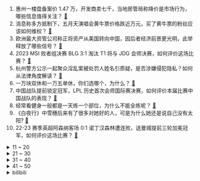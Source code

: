 1. 惠州一楼盘备案价 1.47 万，开发商卖七千，当地房管局称降价是市场行为，哪些信息值得关注？ [:link:](https://www.zhihu.com/question/602034551)
2. 消息称多方抵制下，五月天演唱会黄牛票价格跌近万元，买了黄牛票的粉丝应该如何维权？ [:link:](https://www.zhihu.com/question/601943204)
3. 欧洲最大资管公司称正将资产从美国转向中国，因后者经济前景更光明，此举释放了哪些信号？ [:link:](https://www.zhihu.com/question/602056243)
4. 2023 MSI 败者组决赛 BLG 3:1 淘汰 T1 将与 JDG 会师决赛，如何评价这场比赛？ [:link:](https://www.zhihu.com/question/602081462)
5. 杭州警方公示一起聚众淫乱案被处罚人姓名引质疑，是否涉嫌侵犯隐私？如何从法律角度解读？ [:link:](https://www.zhihu.com/question/602181559)
6. 一万块双休和一万五单休，你们选哪个，为什么？ [:link:](https://www.zhihu.com/question/399436444)
7. 中国战队提前锁定冠军，LPL 历史首次会师国际赛决赛，如何评价本届比赛中国战队的表现？ [:link:](https://www.zhihu.com/question/602131319)
8. 经常看健身一般都是一天练一个部位，为什么不能全练呢？ [:link:](https://www.zhihu.com/question/39095086)
9. 《白夜行》中雪穗后来有了很多对她好的人，可是为什么她还是说自己没有太阳? [:link:](https://www.zhihu.com/question/459826042)
10. 22-23 赛季英超阿森纳客场 0:1 诺丁汉森林遭连败，送曼城提前三轮加冕冠军，如何评价这场比赛？ [:link:](https://www.zhihu.com/question/602151403)
<details>
<summary>11 ~ 20</summary>

11. 只要把车头拉长点就会很好看、很符合审美的尽头黄金分割，为啥感觉各车厂都不太热衷于这个呢？ [:link:](https://www.zhihu.com/question/593501893)
12. 《崩坏:星穹铁道》为什么都是人类? [:link:](https://www.zhihu.com/question/600585415)
13. 作为一名写作者，你周末一般会去哪里寻找灵感？ [:link:](https://www.zhihu.com/question/592775342)
14. 醋酸氢化可的松片从 86 元涨到 1000 元还全网断货，哪些原因导致？ [:link:](https://www.zhihu.com/question/601956292)
15. 1万米深的马里亚纳海沟，最深处的“水”还是液态吗？水温多少？ [:link:](https://www.zhihu.com/question/601404211)
16. 时令水果降价，蓝莓最低 20 元一斤，樱桃一斤直降 30 元，西瓜、蜜瓜等也在降价，水果自由来了吗？ [:link:](https://www.zhihu.com/question/602034553)
17. T1 打破为期一年的大满亚魔咒，他们在 2023 季中冠军赛上有哪些不足？ [:link:](https://www.zhihu.com/question/602130085)
18. 如何看待网易高管张栋一个月内三次开团《崩坏：星穹铁道》？是个人行为还是企业的营销策略？ [:link:](https://www.zhihu.com/question/602000368)
19. 报道称美方向欧洲盟友发出信号「允许援乌 F-16 战斗机」，原因几何？这对俄乌局势将造成哪些影响？ [:link:](https://www.zhihu.com/question/601915994)
20. 为什么人们经常能分辨出“一眼AI”的画作？AI绘画和人画的到底有哪些细节上的区别？ [:link:](https://www.zhihu.com/question/597129798)
</details>
<details>
<summary>21 ~ 30</summary>

21. 《英雄联盟》官方全球赛首次出现 LPL 队伍会师决赛，对此你有什么想说的？ [:link:](https://www.zhihu.com/question/602128226)
22. 美依礼芽唱的《极乐净土》到底什么意思？ [:link:](https://www.zhihu.com/question/601044270)
23. 2023 年苏迪曼杯半决赛中国 3:2 逆转日本，连续挺进决赛将与韩国争冠，如何评价这场比赛？ [:link:](https://www.zhihu.com/question/602150307)
24. 现在的房子都建二三十层高，将来房龄到了，老房子该怎么处理？ [:link:](https://www.zhihu.com/question/440200131)
25. 林黛玉的出身真的比薛宝钗高吗？ [:link:](https://www.zhihu.com/question/599342922)
26. 爱运动的人怎么保护膝盖？ [:link:](https://www.zhihu.com/question/327413189)
27. 2023 MSI 总决赛 BLG 将第三次挑战 JDG，这场比赛你更看好谁？ [:link:](https://www.zhihu.com/question/602131486)
28. 目前公认的足坛历史前7到底怎么排合理？ [:link:](https://www.zhihu.com/question/338288462)
29. 为什么说“撑筋拔骨”是为拳术之始、武学核心？ [:link:](https://www.zhihu.com/question/593428471)
30. 如何评价宋茜、陈妍希主演的都市情感剧《温暖的，甜蜜的》？ [:link:](https://www.zhihu.com/question/598967467)
</details>
<details>
<summary>31 ~ 40</summary>

31. 如何评价《一人之下》漫画番外《锈铁》第35 （42）话? [:link:](https://www.zhihu.com/question/601993938)
32. 为什么人无法被道理说服，只能被事情教会？ [:link:](https://www.zhihu.com/question/599969580)
33. 6 岁的儿子约幼儿园的小朋友周末爬山踏青，有什么建议和注意事项呢？ [:link:](https://www.zhihu.com/question/587328689)
34. 当自己的能力和认知不匹配如何解决？ [:link:](https://www.zhihu.com/question/601238615)
35. 2023年必买的实用且高效的家电有哪些？ [:link:](https://www.zhihu.com/question/598538402)
36. 存钱有必要隐瞒身边的人吗？ [:link:](https://www.zhihu.com/question/483740517)
37. 《灌篮高手》到底经典在哪？ [:link:](https://www.zhihu.com/question/32042664)
38. C/C++的字符串为什么设计成以特定字符结尾的字符数组而不是一个字符数组加一个长度的结构体？ [:link:](https://www.zhihu.com/question/601875104)
39. 「《红楼梦》后40回不是曹雪芹写的」，这个观点是哪里来、怎么来的？这个观点到底对还是错？ [:link:](https://www.zhihu.com/question/566595608)
40. 线下娱乐消费重归火热的原因是什么？背后反映了人们怎样的心理需求？ [:link:](https://www.zhihu.com/question/601938935)
</details>
<details>
<summary>41 ~ 50</summary>

41. 一个人最根本的能力到底是什么？ [:link:](https://www.zhihu.com/question/563874394)
42. 如何评价《中国说唱巅峰对决 2023》第三期？ [:link:](https://www.zhihu.com/question/602080435)
43. 5 月 18 日瓜迪奥拉第 4 次率队进入欧冠决赛，这名教练执教水平如何？ [:link:](https://www.zhihu.com/question/601735678)
44. 保研时老师会喜欢科研经历多但学分绩不高的学生吗? [:link:](https://www.zhihu.com/question/601069293)
45. 很多传统武术中都有搭手听劲的功夫，为什么在现代搏击中用不上呢？ [:link:](https://www.zhihu.com/question/601956808)
46. 智动智座智驾，「全新雅阁」焕新出发，哪些亮点值得关注？ [:link:](https://www.zhihu.com/question/601898739)
47. 住户存款 8 强城市中 6 城超两万亿，京沪超五万亿 ，杭州人均存款达 16 万元，哪些信息值得关注？ [:link:](https://www.zhihu.com/question/602072912)
48. 网传「购票平台」才是最大的黄牛票源，可信度如何？目前演出市场票务监管方面是否存在漏洞？ [:link:](https://www.zhihu.com/question/601940151)
49. 如何评价「浪姐 4」《乘风 2023》第三期一公赛后真人秀？ [:link:](https://www.zhihu.com/question/602047177)
50. 领导跳槽带你走，你跟不跟？ [:link:](https://www.zhihu.com/question/433804952)
</details><details>
<summary>bilibili</summary>

</details>